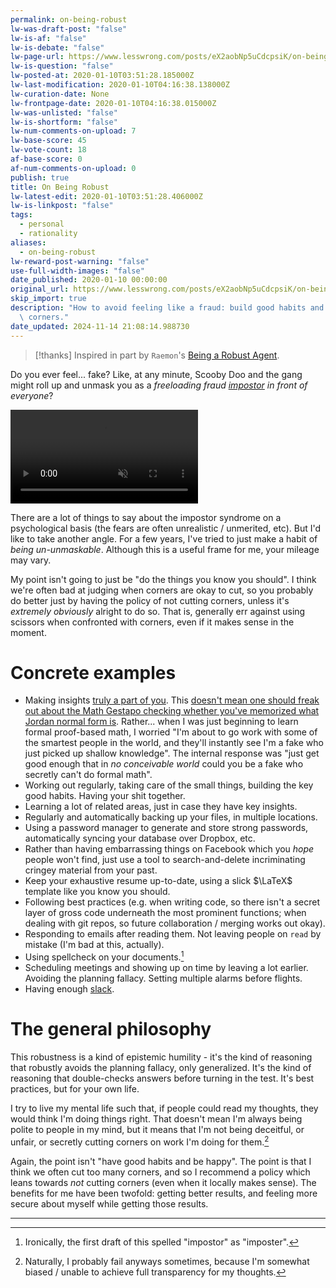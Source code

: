 ```yaml
---
permalink: on-being-robust
lw-was-draft-post: "false"
lw-is-af: "false"
lw-is-debate: "false"
lw-page-url: https://www.lesswrong.com/posts/eX2aobNp5uCdcpsiK/on-being-robust
lw-is-question: "false"
lw-posted-at: 2020-01-10T03:51:28.185000Z
lw-last-modification: 2020-01-10T04:16:38.138000Z
lw-curation-date: None
lw-frontpage-date: 2020-01-10T04:16:38.015000Z
lw-was-unlisted: "false"
lw-is-shortform: "false"
lw-num-comments-on-upload: 7
lw-base-score: 45
lw-vote-count: 18
af-base-score: 0
af-num-comments-on-upload: 0
publish: true
title: On Being Robust
lw-latest-edit: 2020-01-10T03:51:28.406000Z
lw-is-linkpost: "false"
tags:
  - personal
  - rationality
aliases:
  - on-being-robust
lw-reward-post-warning: "false"
use-full-width-images: "false"
date_published: 2020-01-10 00:00:00
original_url: https://www.lesswrong.com/posts/eX2aobNp5uCdcpsiK/on-being-robust
skip_import: true
description: "How to avoid feeling like a fraud: build good habits and stop cutting\
  \ corners."
date_updated: 2024-11-14 21:08:14.988730
---
```


> [!thanks]
> Inspired in part by `Raemon`'s [Being a Robust Agent](https://www.lesswrong.com/posts/2jfiMgKkh7qw9z8Do/being-a-robust-agent).

Do you ever feel... fake? Like, at any minute, Scooby Doo and the gang might roll up and unmask you as a _freeloading fraud [impostor](https://en.wikipedia.org/wiki/Impostor_syndrome) in front of everyone_?

<video autoplay loop muted playsinline src="https://assets.turntrout.com/static/images/posts/rwcNnVH.mp4" type="video/mp4"><source src="https://assets.turntrout.com/static/images/posts/rwcNnVH.mp4" type="video/mp4"></video>

There are a lot of things to say about the impostor syndrome on a psychological basis (the fears are often unrealistic / unmerited, etc). But I'd like to take another angle. For a few years, I've tried to just make a habit of _being un-unmaskable_. Although this is a useful frame for me, your mileage may vary.

My point isn't going to just be "do the things you know you should". I think we're often bad at judging when corners are okay to cut, so you probably do better just by having the policy of not cutting corners, unless it's _extremely obviously_ alright to do so. That is, generally err against using scissors when confronted with corners, even if it makes sense in the moment.

# Concrete examples

- Making insights [truly a part of you](https://www.lesswrong.com/posts/fg9fXrHpeaDD6pEPL/truly-part-of-you). This [doesn't mean one should freak out about the Math Gestapo checking whether you've memorized what Jordan normal form is](https://www.lesswrong.com/posts/MjZSdPEd94sp48EFC/judgment-day-insights-from-judgment-in-managerial-decision#JgPP9aLLuBdprThNR). Rather... when I was just beginning to learn formal proof-based math, I worried "I'm about to go work with some of the smartest people in the world, and they'll instantly see I'm a fake who just picked up shallow knowledge". The internal response was "just get good enough that in _no conceivable world_ could you be a fake who secretly can't do formal math".
- Working out regularly, taking care of the small things, building the key good habits. Having your shit together.
- Learning a lot of related areas, just in case they have key insights.
- Regularly and automatically backing up your files, in multiple locations.
- Using a password manager to generate and store strong passwords, automatically syncing your database over Dropbox, etc.
- Rather than having embarrassing things on Facebook which you _hope_ people won't find, just use a tool to search-and-delete incriminating cringey material from your past.
- Keep your exhaustive resume up-to-date, using a slick $\LaTeX$ template like you know you should.
- Following best practices (e.g. when writing code, so there isn't a secret layer of gross code underneath the most prominent functions; when dealing with git repos, so future collaboration / merging works out okay).
- Responding to emails after reading them. Not leaving people on `read` by mistake (I'm bad at this, actually).
- Using spellcheck on your documents.[^1]
- Scheduling meetings and showing up on time by leaving a lot earlier. Avoiding the planning fallacy. Setting multiple alarms before flights.
- Having enough [slack](https://www.lesswrong.com/posts/yLLkWMDbC9ZNKbjDG/slack).

# The general philosophy

This robustness is a kind of epistemic humility - it's the kind of reasoning that robustly avoids the planning fallacy, only generalized. It's the kind of reasoning that double-checks answers before turning in the test. It's best practices, but for your own life.

I try to live my mental life such that, if people could read my thoughts, they would think I'm doing things right. That doesn't mean I'm always being polite to people in my mind, but it means that I'm not being deceitful, or unfair, or secretly cutting corners on work I'm doing for them.[^2]

Again, the point isn't "have good habits and be happy". The point is that I think we often cut too many corners, and so I recommend a policy which leans towards _not_ cutting corners (even when it locally makes sense). The benefits for me have been twofold: getting better results, and feeling more secure about myself while getting those results.

<hr/>

[^1]: Ironically, the first draft of this spelled "impostor" as "imposter".

[^2]: Naturally, I probably fail anyways sometimes, because I'm somewhat biased / unable to achieve full transparency for my thoughts.
